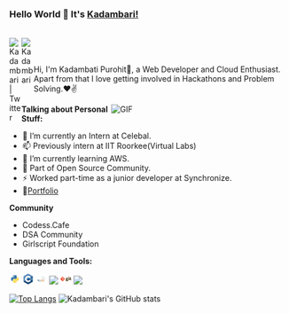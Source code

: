 
### Hello World 👋 It's [Kadambari!]([https://kadambari68.github.io/Personal-Portfolio/])

<br/>


<a href="https://twitter.com/KADAMBARI_68">
<img align="left" alt="Kadambari | Twitter" width="22px" src="https://cdn.jsdelivr.net/npm/simple-icons@v3/icons/twitter.svg" />
</a>
<a href="https://www.linkedin.com/in/kadambari-purohit-8604ba243/">
<img align="left" alt="Kadambari" width="22px" src="https://cdn.jsdelivr.net/npm/simple-icons@v3/icons/linkedin.svg" />
</a>

<br />

<br />

Hi, I'm Kadambati Purohit🙌, a Web Developer and Cloud Enthusiast. Apart from that I love getting involved in Hackathons and Problem Solving.❤✌


<img align="right" alt="GIF" src="https://user-images.githubusercontent.com/74038190/212750155-3ceddfbd-19d3-40a3-87af-8d329c8323c4.gif" width=320px />


**Talking about Personal Stuff:**

- 🔭 I’m currently an Intern at Celebal.
- 📫 Previously intern at IIT Roorkee(Virtual Labs)
- 🌱 I’m currently learning AWS.
- 👯 Part of Open Source Community.
- ⚡ Worked part-time  as a junior developer at Synchronize.
- 📝[Portfolio](https://kadambari68.github.io/Personal-Portfolio/)


**Community**

- Codess.Cafe
- DSA Community 
- Girlscript Foundation

**Languages and Tools:**


<code><img height="20" src="https://raw.githubusercontent.com/github/explore/80688e429a7d4ef2fca1e82350fe8e3517d3494d/topics/python/python.png"></code>
<code><img height="20" src="https://raw.githubusercontent.com/github/explore/80688e429a7d4ef2fca1e82350fe8e3517d3494d/topics/cpp/cpp.png"></code>
<code><img height="20" src="https://raw.githubusercontent.com/github/explore/80688e429a7d4ef2fca1e82350fe8e3517d3494d/topics/mysql/mysql.png"></code>
<code><img height="20" src="https://toppng.com/uploads/preview/html5-js-css3-logo-png-11536003913vd86ju9pc1.png"></code>
<code><img height="20" src="https://raw.githubusercontent.com/github/explore/80688e429a7d4ef2fca1e82350fe8e3517d3494d/topics/git/git.png"></code>
<code><img height="20" src="https://encrypted-tbn0.gstatic.com/images?q=tbn:ANd9GcRGS2AgRLgYbCiPFfpcI0QkIem5iCWSVYADnZ9mrgJOhg&s"></code>

[![Top Langs](https://github-readme-stats.vercel.app/api/top-langs/?username=kadambari68&layout=donut)](https://github.com/anuraghazra/github-readme-stats)
![Kadambari's GitHub stats](https://github-readme-stats.vercel.app/api?username=kadambari68&show_icons=true&theme=transparent)
